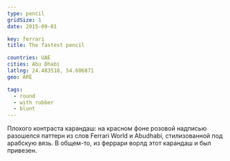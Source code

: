 ```yaml
---
type: pencil
gridSize: 1
date: 2015-09-01

key: ferrari
title: The fastest pencil

countries: UAE
cities: Abu Dhabi
latlng: 24.483518, 54.606871
geo: ARE

tags:
  - round
  - with rubber
  - blunt
---
```


Плохого контраста карандаш: на красном фоне розовой надписью разошелся паттерн из слов Ferrari World и Abudhabi, стилизованной под арабскую вязь. В общем-то, из феррари ворлд этот карандаш и был привезен.
